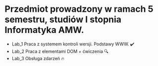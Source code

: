 # Przedmiot prowadzony w ramach 5 semestru, studiów I stopnia Informatyka AMW.

* Lab_1 Praca z systemem kontroli wersji. Podstawy WWW. :heavy_check_mark:
* Lab_2 Praca z elementami DOM + ćwiczenia :mag:
* Lab_3 Obsługa zdarzeń :fire: